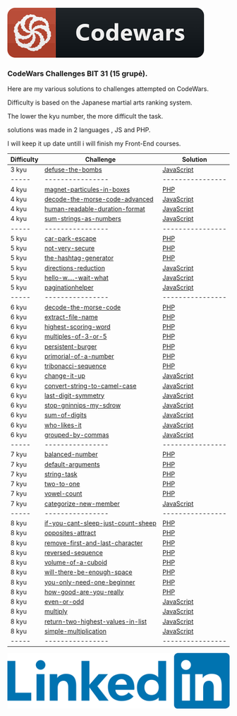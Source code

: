 
<a href="https://www.codewars.com/users/Pr0C33D" rel="Link to CodeWars proffile">![CodeWars](https://github.com/Pr0C33D/CodeWars-Solutions/blob/32532e985af4945f1ba8d45d48a3426b0a1d76b5/codewars.png)</a>


### CodeWars Challenges BIT 31 (15 grupė).
Here are my various solutions to challenges attempted on CodeWars.

Difficulty is based on the Japanese martial arts ranking system. 

The lower the kyu number, the more difficult the task.

solutions was made in 2 languages , JS and PHP. 

I will keep it up date untill i will finish my Front-End courses.

| Difficulty | Challenge                                | Solution                                 |
| ---------- | ---------------------------------------- | ---------------------------------------- |
| 3 kyu      | [defuse-the-bombs](https://github.com/Pr0C33D/defuse-the-bombs) | [JavaScript](https://github.com/Pr0C33D/defuse-the-bombs/blob/master/defuse-the-bombs.js) |
| -----      | ---------------- | ---------------- |
| 4 kyu      | [magnet-particules-in-boxes](https://github.com/Pr0C33D/magnet-particules-in-boxes) | [PHP](https://github.com/Pr0C33D/magnet-particules-in-boxes/blob/master/magnet-particules-in-boxes.php) |
| 4 kyu      | [decode-the-morse-code-advanced](https://github.com/Pr0C33D/decode-the-morse-code-advanced) | [JavaScript](https://github.com/Pr0C33D/decode-the-morse-code-advanced/blob/master/decode-the-morse-code-advanced.js) |
| 4 kyu      | [human-readable-duration-format](https://github.com/Pr0C33D/human-readable-duration-format) | [JavaScript](https://github.com/Pr0C33D/human-readable-duration-format/blob/master/human-readable-duration-format.js) |
| 4 kyu      | [sum-strings-as-numbers](https://github.com/Pr0C33D/sum-strings-as-numbers) | [JavaScript](https://github.com/Pr0C33D/sum-strings-as-numbers/blob/master/sum-strings-as-numbers.js) |
| -----      | ---------------- | ---------------- |
| 5 kyu      | [car-park-escape](https://github.com/Pr0C33D/car-park-escape) | [PHP](https://github.com/Pr0C33D/car-park-escape/blob/master/car-park-escape.php) |
| 5 kyu      | [not-very-secure](https://github.com/Pr0C33D/not-very-secure) | [PHP](https://github.com/Pr0C33D/not-very-secure/blob/master/not-very-secure.php) |
| 5 kyu      | [the-hashtag-generator](https://github.com/Pr0C33D/the-hashtag-generator) | [PHP](https://github.com/Pr0C33D/the-hashtag-generator/blob/master/the-hashtag-generator.php) |
| 5 kyu      | [directions-reduction](https://github.com/Pr0C33D/directions-reduction) | [JavaScript](https://github.com/Pr0C33D/directions-reduction/blob/master/directions-reduction.js) |
| 5 kyu      | [hello-w....-wait-what](https://github.com/Pr0C33D/hello-w....-wait-what) | [JavaScript](https://github.com/Pr0C33D/hello-w....-wait-what/blob/master/hello-w....-wait-what.js) |
| 5 kyu      | [paginationhelper](https://github.com/Pr0C33D/paginationhelper) | [JavaScript](https://github.com/Pr0C33D/paginationhelper/blob/master/paginationhelper.js) |
| -----      | ---------------- | ---------------- |
| 6 kyu      | [decode-the-morse-code](https://github.com/Pr0C33D/decode-the-morse-code) | [PHP](https://github.com/Pr0C33D/decode-the-morse-code/blob/master/decode-the-morse-code.php) |
| 6 kyu      | [extract-file-name](https://github.com/Pr0C33D/extract-file-name) | [PHP](https://github.com/Pr0C33D/extract-file-name/blob/master/extract-file-name.php) |
| 6 kyu      | [highest-scoring-word](https://github.com/Pr0C33D/highest-scoring-word) | [PHP](https://github.com/Pr0C33D/highest-scoring-word/blob/master/highest-scoring-word.php) |
| 6 kyu      | [multiples-of-3-or-5](https://github.com/Pr0C33D/multiples-of-3-or-5) | [PHP](https://github.com/Pr0C33D/multiples-of-3-or-5/blob/master/multiples-of-3-or-5.php) |
| 6 kyu      | [persistent-burger](https://github.com/Pr0C33D/persistent-burger) | [PHP](https://github.com/Pr0C33D/persistent-burger/blob/master/persistent-burger.php) |
| 6 kyu      | [primorial-of-a-number](https://github.com/Pr0C33D/primorial-of-a-number) | [PHP](https://github.com/Pr0C33D/primorial-of-a-number/blob/master/primorial-of-a-number.php) |
| 6 kyu      | [tribonacci-sequence](https://github.com/Pr0C33D/tribonacci-sequence) | [PHP](https://github.com/Pr0C33D/tribonacci-sequence/blob/master/tribonacci-sequence.php) |
| 6 kyu      | [change-it-up](https://github.com/Pr0C33D/change-it-up) | [JavaScript](https://github.com/Pr0C33D/change-it-up/blob/master/change-it-up.js) |
| 6 kyu      | [convert-string-to-camel-case](https://github.com/Pr0C33D/convert-string-to-camel-case) | [JavaScript](https://github.com/Pr0C33D/convert-string-to-camel-case/blob/master/convert-string-to-camel-case.js) |
| 6 kyu      | [last-digit-symmetry](https://github.com/Pr0C33D/last-digit-symmetry) | [JavaScript](https://github.com/Pr0C33D/last-digit-symmetry/blob/master/last-digit-symmetry.js) |
| 6 kyu      | [stop-gninnips-my-sdrow](https://github.com/Pr0C33D/stop-gninnips-my-sdrow) | [JavaScript](https://github.com/Pr0C33D/stop-gninnips-my-sdrow/blob/master/stop-gninnips-my-sdrow.js) |
| 6 kyu      | [sum-of-digits](https://github.com/Pr0C33D/sum-of-digits) | [JavaScript](https://github.com/Pr0C33D/sum-of-digits/blob/master/sum-of-digits.js) |
| 6 kyu      | [who-likes-it](https://github.com/Pr0C33D/who-likes-it) | [JavaScript](https://github.com/Pr0C33D/who-likes-it/blob/master/who-likes-it.js) |
| 6 kyu      | [grouped-by-commas](https://github.com/Pr0C33D/grouped-by-commas) | [JavaScript](https://github.com/Pr0C33D/grouped-by-commas/blob/master/grouped-by-commas.js) |
| -----      | ---------------- | ---------------- |
| 7 kyu      | [balanced-number](https://github.com/Pr0C33D/balanced-number) | [PHP](https://github.com/Pr0C33D/balanced-number/blob/master/balanced-number.php) |
| 7 kyu      | [default-arguments](https://github.com/Pr0C33D/default-arguments) | [PHP](https://github.com/Pr0C33D/default-arguments/blob/master/default-arguments.php) |
| 7 kyu      | [string-task](https://github.com/Pr0C33D/string-task) | [PHP](https://github.com/Pr0C33D/string-task/blob/master/string-task.php) |
| 7 kyu      | [two-to-one](https://github.com/Pr0C33D/two-to-one) | [PHP](https://github.com/Pr0C33D/two-to-one/blob/master/two-to-one.php) |
| 7 kyu      | [vowel-count](https://github.com/Pr0C33D/vowel-count) | [PHP](https://github.com/Pr0C33D/vowel-count/blob/master/vowel-count.php) |
| 7 kyu      | [categorize-new-member](https://github.com/Pr0C33D/categorize-new-member) | [JavaScript](https://github.com/Pr0C33D/categorize-new-member/blob/master/categorize-new-member.js) |
| -----      | ---------------- | ---------------- |
| 8 kyu      | [if-you-cant-sleep-just-count-sheep](https://github.com/Pr0C33D/if-you-cant-sleep-just-count-sheep) | [PHP](https://github.com/Pr0C33D/if-you-cant-sleep-just-count-sheep/blob/master/if-you-cant-sleep-just-count-sheep.php) |
| 8 kyu      | [opposites-attract](https://github.com/Pr0C33D/opposites-attract) | [PHP](https://github.com/Pr0C33D/opposites-attract/blob/master/opposites-attract.php) |
| 8 kyu      | [remove-first-and-last-character](https://github.com/Pr0C33D/remove-first-and-last-character) | [PHP](https://github.com/Pr0C33D/remove-first-and-last-character/blob/master/remove-first-and-last-character.php) |
| 8 kyu      | [reversed-sequence](https://github.com/Pr0C33D/reversed-sequence) | [PHP](https://github.com/Pr0C33D/reversed-sequence/blob/master/reversed-sequence.php) |
| 8 kyu      | [volume-of-a-cuboid](https://github.com/Pr0C33D/volume-of-a-cuboid) | [PHP](https://github.com/Pr0C33D/volume-of-a-cuboid/blob/master/volume-of-a-cuboid.php) |
| 8 kyu      | [will-there-be-enough-space](https://github.com/Pr0C33D/will-there-be-enough-space) | [PHP](https://github.com/Pr0C33D/will-there-be-enough-space/blob/master/will-there-be-enough-space.php) |
| 8 kyu      | [you-only-need-one-beginner](https://github.com/Pr0C33D/you-only-need-one-beginner) | [PHP](https://github.com/Pr0C33D/you-only-need-one-beginner/blob/master/you-only-need-one-beginner.php) |
| 8 kyu      | [how-good-are-you-really](https://github.com/Pr0C33D/how-good-are-you-really) | [PHP](https://github.com/Pr0C33D/how-good-are-you-really/blob/master/how-good-are-you-really.php) |
| 8 kyu      | [even-or-odd](https://github.com/Pr0C33D/even-or-odd) | [JavaScript](https://github.com/Pr0C33D/even-or-odd/blob/master/even-or-odd.js) |
| 8 kyu      | [multiply](https://github.com/Pr0C33D/multiply) | [JavaScript](https://github.com/Pr0C33D/multiply/blob/master/multiply.js) |
| 8 kyu      | [return-two-highest-values-in-list](https://github.com/Pr0C33D/return-two-highest-values-in-list) | [JavaScript](https://github.com/Pr0C33D/return-two-highest-values-in-list/blob/master/return-two-highest-values-in-list.js) |
| 8 kyu      | [simple-multiplication](https://github.com/Pr0C33D/simple-multiplication) | [JavaScript](https://github.com/Pr0C33D/simple-multiplication/blob/master/simple-multiplication.js) |
| -----      | ---------------- | ---------------- |



<a href="https://lt.linkedin.com/in/rolandas-safonovas-362126201" rel="Link to social network 'LinkedIn'">![LinkedIn](https://github.com/Pr0C33D/CodeWars-Solutions/blob/e9c2d45e40ce98fa0cf73061374163b95701b211/assets/images/LinkedIn_Logo_2019.png)</a>

